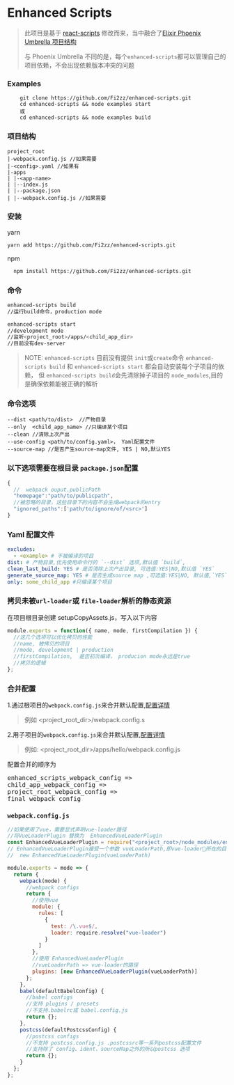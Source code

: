 # Enhanced Scripts

> 此项目是基于 [react-scripts](https://github.com/facebook/create-react-app/tree/master/packages/react-scripts) 修改而来，当中融合了[Elixir Phoenix Umbrella 项目结构](https://medium.com/@cedric_30386/how-to-build-multiple-web-apps-with-elixir-thanks-to-umbrella-part-2-set-up-the-project-800d6d731dbd)
>
> 与 Phoenix Umbrella 不同的是，每个`enhanced-scripts`都可以管理自己的项目依赖，不会出现依赖版本冲突的问题

### Examples

        git clone https://github.com/Fi2zz/enhanced-scripts.git
        cd enhanced-scripts && node examples start
        或
        cd enhanced-scripts && node examples build

### 项目结构

    project_root
    |-webpack.config.js //如果需要
    |-<config>.yaml //如果有
    |-apps
    | |-<app-name>
    | |--index.js
    | |--package.json
    | |--webpack.config.js //如果需要

### 安装

yarn

```bash
yarn add https://github.com/Fi2zz/enhanced-scripts.git
```

npm

```bash
  npm install https://github.com/Fi2zz/enhanced-scripts.git
```

### 命令

```bash
enhanced-scripts build
//运行build命令，production mode

enhanced-scripts start
//development mode
//监听<project_root>/apps/<child_app_dir>
//目前没有dev-server

```

> NOTE: `enhanced-scripts` 目前没有提供 `init`或`create`命令
> `enhanced-scripts build` 和 `enhanced-scripts start` 都会自动安装每个子项目的依赖，
> 但 `enhanced-scripts build`会先清除掉子项目的 `node_modules`,目的是确保依赖能被正确的解析


### 命令选项

    --dist <path/to/dist>  //产物目录
    --only  <child_app_name> //只编译某个项目
    --clean //清除上次产出
    --use-config <path/to/config.yaml>， Yaml配置文件
    --source-map //是否产生source-map文件, YES | NO,默认YES

### 以下选项需要在根目录 `package.json`配置

```javascript
{
  //  webpack ouput.publicPath
  "homepage":"path/to/publicpath",
  //被忽略的目录，这些目录下的内容不会生成webpack的entry
  "ignored_paths":['path/to/ignore/of/<src>']
}
```

### Yaml 配置文件

```yaml
excludes:
  - <example> # 不被编译的项目
dist: # 产物目录,优先使用命令行的 `--dist` 选项,默认值 `build`,
clean_last_build: YES # 是否清除上次产出目录, 可选值:YES|NO,默认值 `YES`
generate_source_map: YES # 是否生成source map ,可选值:YES|NO, 默认值,`YES`
only: some_child_app #只编译某个项目
```

### 拷贝未被`url-loader`或 `file-loader`解析的静态资源

在项目根目录创建 setupCopyAssets.js，写入以下内容

```javascript
module.exports = function({ name, mode, firstCompilation }) {
  //这几个选项可以优化拷贝的性能
  //name, 被拷贝的项目
  //mode, development | production
  //firstCompilation,  是否初次编译， producion mode永远是true
  //拷贝的逻辑
};
```

### 合并配置

1.通过根项目的`webpack.config.js`来合并默认配置,[配置详情](#webpack.config.js)

> 例如 <project_root_dir>/webpack.config.s

2.用子项目的`webpack.config.js`来合并默认配置,[配置详情](#webpack.config.js)

> 例如: <project_root_dir>/apps/hello/webpack.config.js

配置合并的顺序为

<pre>
enhanced_scripts_webpack_config => 
child_app_webpack_config => 
project_root_webpack_config => 
final_webpack_config
</pre>

### `webpack.config.js`

```javascript
//如果使用了vue，需要显式声明vue-loader路径
//将VueLoaderPlugin 替换为  EnhancedVueLoaderPlugin
const EnhancedVueLoaderPlugin = require("<project_root>/node_modules/enhanced-scripts/EnhancedVueLoaderPlugin");
// EnhancedVueLoaderPlugin接受一个参数 vueLoaderPath,即vue-loader所在的目录
//  new EnhancedVueLoaderPlugin(vueLoaderPath)

module.exports = mode => {
  return {
    webpack(mode) {
      //webpack configs
      return {
        //使用vue
        module: {
          rules: [
            {
              test: /\.vue$/,
              loader: require.resolve("vue-loader")
            }
          ]
        },
        //使用 EnhancedVueLoaderPlugin
        //vueLoaderPath => vue-loader的路径
        plugins: [new EnhancedVueLoaderPlugin(vueLoaderPath)]
      };
    },
    babel(defaultBabelConfig) {
      //babel configs
      //支持 plugins / presets
      //不支持.babelrc或 babel.config.js
      return {};
    },
    postcss(defaultPostcssConfig) {
      //postcss configs
      //不支持 postcss.config.js .postcssrc等一系列postcss配置文件
      //支持除了 config、ident、sourceMap之外的所以postcss 选项
      return {};
    }
  };
};
```
